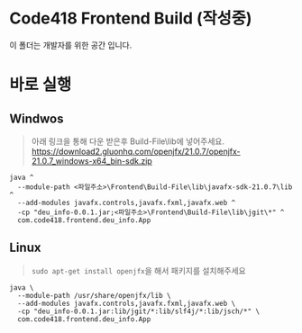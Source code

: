 # Code418 Frontend Build (작성중)

이 폴더는 개발자를 위한 공간 입니다.

# 바로 실행

## Windwos
> 아래 링크을 통해 다운 받은후 Build-File\lib에 넣어주세요. <br/>
>https://download2.gluonhq.com/openjfx/21.0.7/openjfx-21.0.7_windows-x64_bin-sdk.zip <br/>
```
java ^
  --module-path <파일주소>\Frontend\Build-File\lib\javafx-sdk-21.0.7\lib ^
  --add-modules javafx.controls,javafx.fxml,javafx.web ^
  -cp "deu_info-0.0.1.jar;<파일주소>\Frontend\Build-File\lib\jgit\*" ^
  com.code418.frontend.deu_info.App
```

## Linux
> `sudo apt-get install openjfx`을 해서 패키지를 설치해주세요 <br/>

```
java \
  --module-path /usr/share/openjfx/lib \
  --add-modules javafx.controls,javafx.fxml,javafx.web \
  -cp "deu_info-0.0.1.jar:lib/jgit/*:lib/slf4j/*:lib/jsch/*" \
  com.code418.frontend.deu_info.App
```

